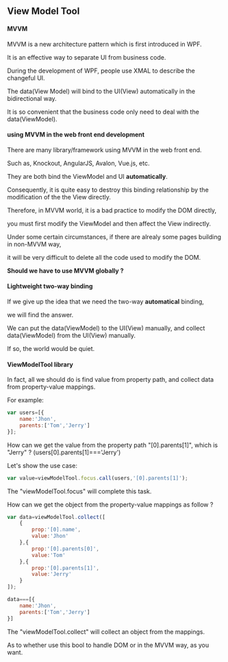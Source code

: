 ## View Model Tool

#### MVVM

MVVM is a new architecture pattern which is first introduced in WPF.

It is an effective way to separate UI from business code.

During the development of WPF, people use XMAL to describe the changeful UI.

The data(View Model) will bind to the UI(View) automatically in the bidirectional way.

It is so convenient that the business code only need to deal with the data(ViewModel).

#### using MVVM in the web front end development

There are many library/framework using MVVM in the web front end.

Such as, Knockout, AngularJS, Avalon, Vue.js, etc.

They are both bind the ViewModel and UI **automatically**.

Consequently, it is quite easy to destroy this binding relationship by the modification of the the View directly.

Therefore, in MVVM world, it is a bad practice to modify the DOM directly,

you must first modify the ViewModel and then affect the View indirectly.

Under some certain circumstances, if there are alrealy some pages building in non-MVVM way,

it will be very difficult to delete all the code used to modify the DOM.

**Should we have to use MVVM globally ?**

#### Lightweight two-way binding

If we give up the idea that we need the two-way **automatical** binding,

we will find the answer.

We can put the data(ViewModel) to the UI(View) manually, and collect data(ViewModel) from the UI(View) manually.

If so, the world would be quiet.

#### ViewModelTool library

In fact, all we should do is find value from property path, and collect data from property-value mappings.

For example: 

```javascript
var users=[{
    name:'Jhon',
    parents:['Tom','Jerry']
}];
```

How can we get the value from the property path "[0].parents[1]", which is "Jerry" ? (users[0].parents[1]==='Jerry')

Let's show the use case:

```javascript
var value=viewModelTool.focus.call(users,'[0].parents[1]');
```

The "viewModelTool.focus" will complete this task.

How can we get the object from the property-value mappings as follow ?

```javascript
var data=viewModelTool.collect([
    {
        prop:'[0].name',
        value:'Jhon'
    },{
        prop:'[0].parents[0]',
        value:'Tom'
    },{
	    prop:'[0].parents[1]',
	    value:'Jerry'
    }
]);
```

```javascript
data===[{
    name:'Jhon',
    parents:['Tom','Jerry']
}]
```

The "viewModelTool.collect" will collect an object from the mappings.

As to whether use this bool to handle DOM or in the MVVM way, as you want.
